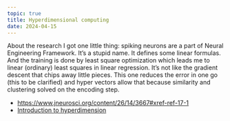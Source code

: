 ```yaml
---
topic: true
title: Hyperdimensional computing
date: 2024-04-15
---
```

About the research I got one little thing: spiking neurons are a part of Neural Engineering Framework. It’s a stupid name. It defines some linear formulas. And the training is done by least square optimization which leads me to linear (ordinary) least squares in linear regression. It’s not like the gradient descent that chips away little pieces. This one reduces the error in one go (this to be clarified) and hyper vectors allow that because similarity and clustering solved on the encoding step.

- https://www.jneurosci.org/content/26/14/3667#xref-ref-17-1
- [Introduction to hyperdimension](https://redwood.berkeley.edu/wp-content/uploads/2021/08/Neubert2019_Article_AnIntroductionToHyperdimension.pdf)